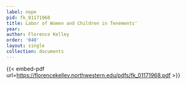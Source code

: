 ```yaml
---
label: nope
pid: fk_01171968
title: Labor of Women and Children in Tenements'
year:
author: Florence Kelley
order: '040'
layout: single
collection: documents
---
```



{{< embed-pdf url=https://florencekelley.northwestern.edu/pdfs/fk_01171968.pdf >}}